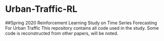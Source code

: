 # Urban-Traffic-RL
##Spring 2020 Reinforcement Learning Study on Time Series Forecasting For Urban Traffic
This repository contains all code used in the study. Some code is reconstructed from other papers, will be noted.
